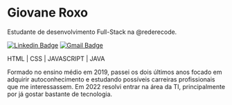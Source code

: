 # Giovane Roxo 

Estudante de desenvolvimento Full-Stack na @rederecode.

[![Linkedin Badge](https://img.shields.io/badge/-Giovane%20Roxo-00875f?style=flat-square&logo=Linkedin&logoColor=white&link=https://www.linkedin.com/in/diego-schell-fernandes/)](https://www.linkedin.com/in/giovaneroxo//) 
[![Gmail Badge](https://img.shields.io/badge/-Giovaneroxo@gmail.com-00875f?style=flat-square&logo=Gmail&logoColor=white&link=mailto:giovaneroxo@gmail.com)](mailto:giovaneroxo@gmail.com)

HTML | CSS | JAVASCRIPT | JAVA

Formado no ensino médio em 2019, passei os dois últimos anos focado em adquirir autoconhecimento e estudando possíveis carreiras profissionais que me interessassem. Em 2022 resolvi entrar na área da TI, principalmente por já gostar bastante de tecnologia.

